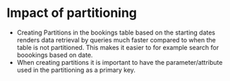 # Impact of partitioning

- Creating Partitions in the bookings table based on the starting dates renders data retrieval by queries much faster compared to when the table is not partitioned. This makes it easier to for example search for boookings based on date.
- When creating partitions it is important to have the parameter/attribute used in the partitioning as a primary key.
